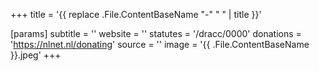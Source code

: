 +++
title = '{{ replace .File.ContentBaseName "-" " " | title }}'

[params]
    subtitle = ''
    website = ''
    statutes = '/dracc/0000'
    donations = 'https://nlnet.nl/donating'
    source = ''
    image = '{{ .File.ContentBaseName }}.jpeg'
+++
